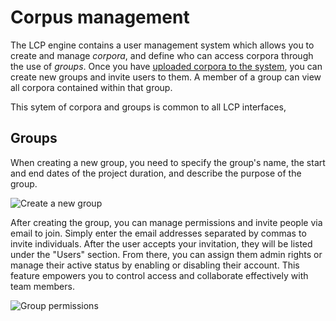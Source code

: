 # Corpus management

The LCP engine contains a user management system which allows you to create and manage *corpora*, and define who can access corpora through the use of *groups*. Once you have [uploaded corpora to the system](importing.html), you can create new groups and invite users to them. A member of a group can view all corpora contained within that group.

This sytem of corpora and groups is common to all LCP interfaces,

## Groups

When creating a new group, you need to specify the group's name, the start and end dates of the project duration, and describe the purpose of the group.

![Create a new group](images/lcp-new-group.png)

After creating the group, you can manage permissions and invite people via email to join. Simply enter the email addresses separated by commas to invite individuals. After the user accepts your invitation, they will be listed under the "Users" section. From there, you can assign them admin rights or manage their active status by enabling or disabling their account. This feature empowers you to control access and collaborate effectively with team members.

![Group permissions](images/lcp-group-permissions.png)
